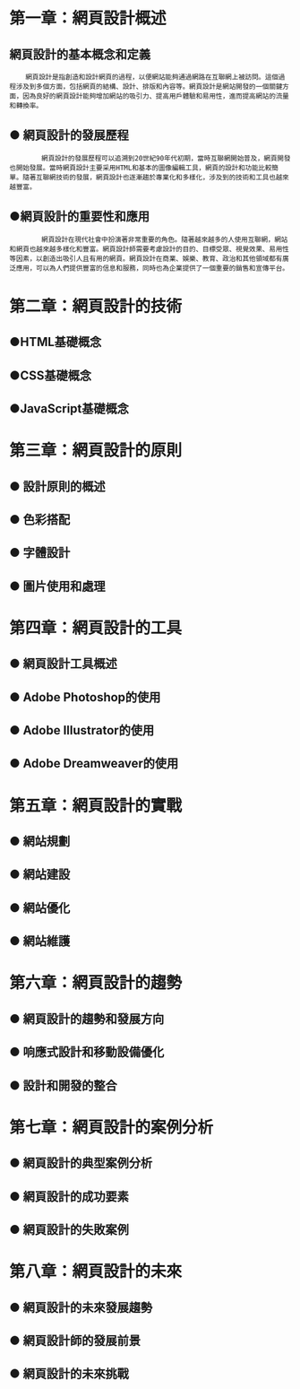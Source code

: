 #   第一章：網頁設計概述
##       網頁設計的基本概念和定義

        網頁設計是指創造和設計網頁的過程，以便網站能夠通過網路在互聯網上被訪問。這個過程涉及到多個方面，包括網頁的結構、設計、排版和內容等。網頁設計是網站開發的一個關鍵方面，因為良好的網頁設計能夠增加網站的吸引力、提高用戶體驗和易用性，進而提高網站的流量和轉換率。
## ●        網頁設計的發展歷程
            網頁設計的發展歷程可以追溯到20世紀90年代初期，當時互聯網開始普及，網頁開發也開始發展。當時網頁設計主要采用HTML和基本的圖像編輯工具，網頁的設計和功能比較簡單。隨著互聯網技術的發展，網頁設計也逐漸趨於專業化和多樣化，涉及到的技術和工具也越來越豐富。
##        ●網頁設計的重要性和應用
            網頁設計在現代社會中扮演著非常重要的角色。隨著越來越多的人使用互聯網，網站和網頁也越來越多樣化和豐富。網頁設計師需要考慮設計的目的、目標受眾、視覺效果、易用性等因素，以創造出吸引人且有用的網頁。網頁設計在商業、娛樂、教育、政治和其他領域都有廣泛應用，可以為人們提供豐富的信息和服務，同時也為企業提供了一個重要的銷售和宣傳平台。

#   第二章：網頁設計的技術
##       ●HTML基礎概念
##       ●CSS基礎概念
##       ●JavaScript基礎概念

#   第三章：網頁設計的原則
##  ●     設計原則的概述
##  ●     色彩搭配
##  ●     字體設計
##  ●     圖片使用和處理

#    第四章：網頁設計的工具
##  ●      網頁設計工具概述
##  ●      Adobe Photoshop的使用
##  ●      Adobe Illustrator的使用
##  ●      Adobe Dreamweaver的使用

#    第五章：網頁設計的實戰
##   ●     網站規劃
##   ●     網站建設
##   ●     網站優化
##   ●     網站維護

#    第六章：網頁設計的趨勢
##   ●     網頁設計的趨勢和發展方向
##   ●     响應式設計和移動設備優化
##   ●     設計和開發的整合

#    第七章：網頁設計的案例分析
##  ●      網頁設計的典型案例分析
##  ●      網頁設計的成功要素
##  ●      網頁設計的失敗案例

#    第八章：網頁設計的未來
##   ●     網頁設計的未來發展趨勢
##   ●     網頁設計師的發展前景
##   ●     網頁設計的未來挑戰